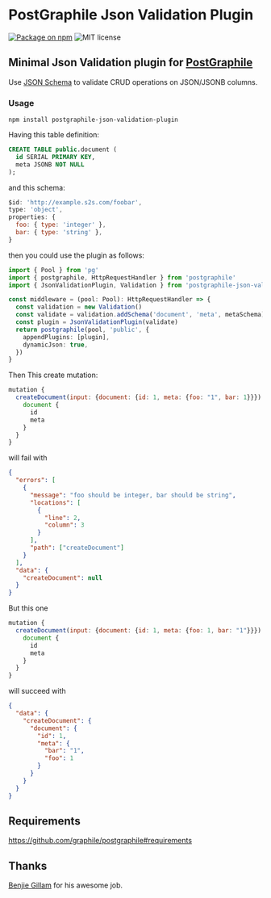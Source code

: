 # PostGraphile Json Validation Plugin

[![Package on npm](https://img.shields.io/npm/v/postgraphile.svg?style=flat)](https://www.npmjs.com/package/postgraphile-json-validation-plugin)
![MIT license](https://img.shields.io/npm/l/postgraphile-json-validation-plugin.svg)

## Minimal Json Validation plugin for [PostGraphile](https://github.com/graphile/postgraphile)

Use [JSON Schema](https://json-schema.org) to validate CRUD operations on JSON/JSONB columns.

### Usage

```shell
npm install postgraphile-json-validation-plugin
```

Having this table definition:

```sql
CREATE TABLE public.document (
  id SERIAL PRIMARY KEY,
  meta JSONB NOT NULL
);
```

and this schema:

```javascript
$id: 'http://example.s2s.com/foobar',
type: 'object',
properties: {
  foo: { type: 'integer' },
  bar: { type: 'string' },
}
```

then you could use the plugin as follows:

```typescript
import { Pool } from 'pg'
import { postgraphile, HttpRequestHandler } from 'postgraphile'
import { JsonValidationPlugin, Validation } from 'postgraphile-json-validation-plugin'

const middleware = (pool: Pool): HttpRequestHandler => {
  const validation = new Validation()
  const validate = validation.addSchema('document', 'meta', metaSchema)
  const plugin = JsonValidationPlugin(validate)
  return postgraphile(pool, 'public', {
    appendPlugins: [plugin],
    dynamicJson: true,
  })
}
```

Then This create mutation:

```javascript
mutation {
  createDocument(input: {document: {id: 1, meta: {foo: "1", bar: 1}}}) {
    document {
      id
      meta
    }
  }
}
```

will fail with

```json
{
  "errors": [
    {
      "message": "foo should be integer, bar should be string",
      "locations": [
        {
          "line": 2,
          "column": 3
        }
      ],
      "path": ["createDocument"]
    }
  ],
  "data": {
    "createDocument": null
  }
}
```

But this one

```javascript
mutation {
  createDocument(input: {document: {id: 1, meta: {foo: 1, bar: "1"}}}) {
    document {
      id
      meta
    }
  }
}
```

will succeed with

```json
{
  "data": {
    "createDocument": {
      "document": {
        "id": 1,
        "meta": {
          "bar": "1",
          "foo": 1
        }
      }
    }
  }
}
```

## Requirements

https://github.com/graphile/postgraphile#requirements

## Thanks

[Benjie Gillam](https://github.com/benjie) for his awesome job.
